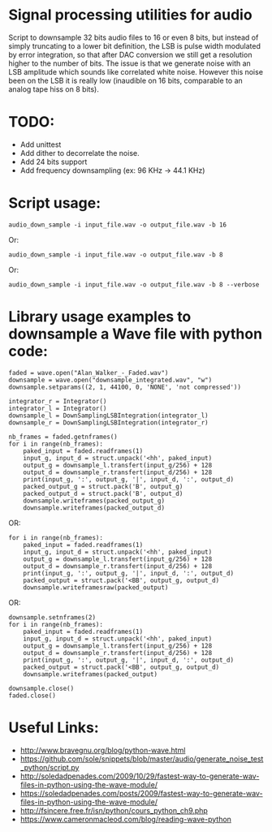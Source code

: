 # Signal processing utilities for audio

Script to downsample 32 bits audio files to 16 or even 8 bits, but instead
of simply truncating to a lower bit definition, the LSB is pulse width
modulated by error integration, so that after DAC conversion we still get a
resolution higher to the number of bits.
The issue is that we generate noise with an LSB amplitude which sounds like
correlated white noise. However this noise been on the LSB it is really low
(inaudible on 16 bits, comparable to an analog tape hiss on 8 bits).


# TODO:
* Add unittest
* Add dither to decorrelate the noise.
* Add 24 bits support
* Add frequency downsampling (ex: 96 KHz -> 44.1 KHz)


# Script usage:

    audio_down_sample -i input_file.wav -o output_file.wav -b 16

Or:

    audio_down_sample -i input_file.wav -o output_file.wav -b 8

Or:

    audio_down_sample -i input_file.wav -o output_file.wav -b 8 --verbose

# Library usage examples to downsample a Wave file with python code:

    faded = wave.open("Alan_Walker_-_Faded.wav")
    downsample = wave.open("downsample_integrated.wav", "w")
    downsample.setparams((2, 1, 44100, 0, 'NONE', 'not compressed'))

    integrator_r = Integrator()
    integrator_l = Integrator()
    downsample_l = DownSamplingLSBIntegration(integrator_l)
    downsample_r = DownSamplingLSBIntegration(integrator_r)

    nb_frames = faded.getnframes()
    for i in range(nb_frames):
        paked_input = faded.readframes(1)
        input_g, input_d = struct.unpack('<hh', paked_input)
        output_g = downsample_l.transfert(input_g/256) + 128
        output_d = downsample_r.transfert(input_d/256) + 128
        print(input_g, ':', output_g, '|', input_d, ':', output_d)
        packed_output_g = struct.pack('B', output_g)
        packed_output_d = struct.pack('B', output_d)
        downsample.writeframes(packed_output_g)
        downsample.writeframes(packed_output_d)

OR:

    for i in range(nb_frames):
        paked_input = faded.readframes(1)
        input_g, input_d = struct.unpack('<hh', paked_input)
        output_g = downsample_l.transfert(input_g/256) + 128
        output_d = downsample_r.transfert(input_d/256) + 128
        print(input_g, ':', output_g, '|', input_d, ':', output_d)
        packed_output = struct.pack('<BB', output_g, output_d)
        downsample.writeframesraw(packed_output)

OR:

    downsample.setnframes(2)
    for i in range(nb_frames):
        paked_input = faded.readframes(1)
        input_g, input_d = struct.unpack('<hh', paked_input)
        output_g = downsample_l.transfert(input_g/256) + 128
        output_d = downsample_r.transfert(input_d/256) + 128
        print(input_g, ':', output_g, '|', input_d, ':', output_d)
        packed_output = struct.pack('<BB', output_g, output_d)
        downsample.writeframes(packed_output)

    downsample.close()
    faded.close()

# Useful Links:

* http://www.bravegnu.org/blog/python-wave.html
* https://github.com/sole/snippets/blob/master/audio/generate_noise_test_python/script.py
* http://soledadpenades.com/2009/10/29/fastest-way-to-generate-wav-files-in-python-using-the-wave-module/
* https://soledadpenades.com/posts/2009/fastest-way-to-generate-wav-files-in-python-using-the-wave-module/
* http://fsincere.free.fr/isn/python/cours_python_ch9.php
* https://www.cameronmacleod.com/blog/reading-wave-python
